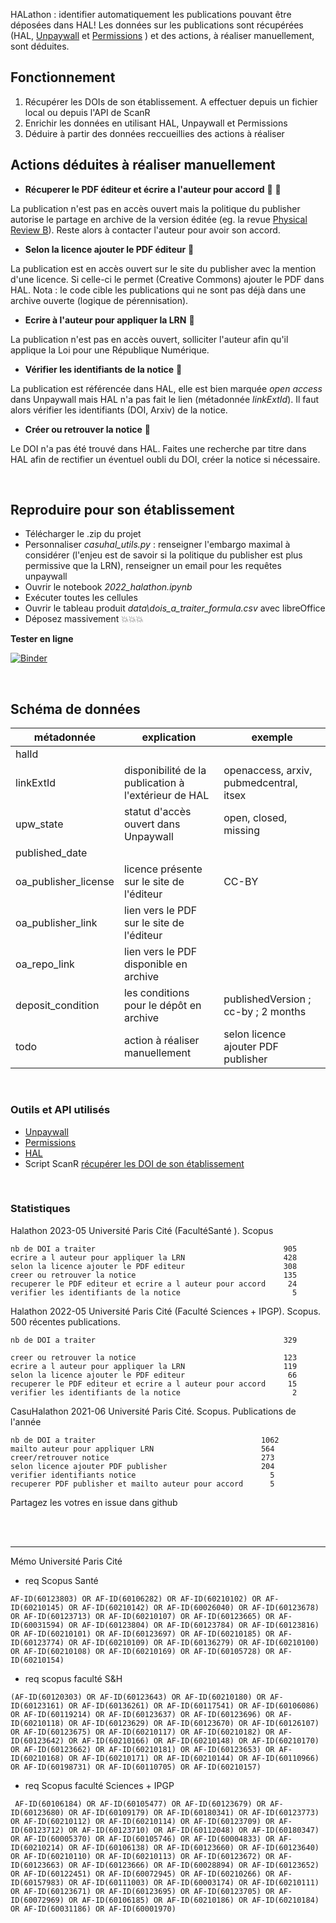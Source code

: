 HALathon : identifier automatiquement les publications pouvant être déposées dans HAL! Les données sur les publications sont récupérées (HAL, [Unpaywall](https://unpaywall.org) et [Permissions](https://shareyourpaper.org/permissions) ) et des actions, à réaliser manuellement, sont déduites.


## Fonctionnement

1. Récupérer les DOIs de son établissement. A effectuer depuis un fichier local ou depuis l'API de ScanR
2. Enrichir les données en utilisant HAL, Unpaywall et Permissions
3. Déduire à partir des données reccueillies des actions à réaliser

## Actions déduites à réaliser manuellement

* **Récuperer le PDF éditeur et écrire a l'auteur pour accord** :green_book: :pencil: 

La publication n'est pas en accès ouvert mais la politique du publisher autorise le partage en archive de la version éditée (eg. la revue [Physical Review B](https://aurehal.archives-ouvertes.fr/journal/read/id/153339)). Reste alors à contacter l'auteur pour avoir son accord.

*  **Selon la licence ajouter le PDF éditeur** :green_book:

La publication est en accès ouvert sur le site du publisher avec la mention d'une licence. Si celle-ci le permet (Creative Commons) ajouter le PDF dans HAL. Nota : le code cible les publications qui ne sont pas déjà dans une archive ouverte (logique de pérennisation).

* **Ecrire à l'auteur pour appliquer la LRN** :pencil:

La publication n'est pas en accès ouvert, solliciter l'auteur afin qu'il applique la Loi pour une République Numérique.

* **Vérifier les identifiants de la notice** :link:

La publication est référencée dans HAL, elle est bien marquée _open access_ dans Unpaywall mais HAL n'a pas fait le lien (métadonnée *linkExtId*). Il faut alors vérifier les identifiants (DOI, Arxiv) de la notice.

* **Créer ou retrouver la notice** :mag_right:

Le DOI n'a pas été trouvé dans HAL. Faites une recherche par titre dans HAL afin de rectifier un éventuel oubli du DOI, créer la notice si nécessaire.

<br />

## Reproduire pour son établissement

- Télécharger le .zip du projet
- Personnaliser _casuhal_utils.py_ : renseigner l'embargo maximal à considérer (l'enjeu est de savoir si la politique du publisher est plus permissive que la LRN), renseigner un email pour les requêtes unpaywall
- Ouvrir le notebook  _2022_halathon.ipynb_ 
- Exécuter toutes les cellules
- Ouvrir le tableau produit _data\dois_a_traiter_formula.csv_ avec libreOffice
- Déposez massivement :boom::boom::boom:

**Tester en ligne**

[![Binder](https://mybinder.org/badge_logo.svg)](https://hub.gke2.mybinder.org/user/ml4rrieu-halathon-j1jiw4ew/notebooks/2022_halathon.ipynb)


<br />

## Schéma de données

| métadonnée           |     explication                                                              |     exemple                                  |
|----------------------|------------------------------------------------------------------------------|----------------------------------------------|
| halId                |                                                                              |                                              |
| linkExtId            | disponibilité de la publication à l'extérieur de HAL                         | openaccess, arxiv, pubmedcentral, itsex      |
| upw_state            | statut d'accès ouvert dans Unpaywall                                         | open, closed, missing                        |
| published_date       |                                                                              |                                              |
| oa_publisher_license | licence présente sur le site de l'éditeur                                    | CC-BY                                        |
| oa_publisher_link    | lien vers le PDF sur le site de l'éditeur                                    |                                              |
| oa_repo_link         | lien vers le PDF disponible en archive                                       |                                              |
| deposit_condition    | les conditions pour le dépôt en archive                                      | publishedVersion ; cc-by ; 2 months   |
| todo                 | action à réaliser manuellement                                               | selon licence ajouter PDF publisher          |

<br />

### Outils et API utilisés

- [Unpaywall](https://www.unpaywall.org/)
- [Permissions](https://shareyourpaper.org/permissions)
- [HAL](https://api.archives-ouvertes.fr/docs)
- Script ScanR [récupérer les DOI de son établissement](https://github.com/MinistereSupRecherche/bso/blob/master/notebooks/OA_perimetre_specifique.ipynb)



<br />


### Statistiques


Halathon 2023-05 Université Paris Cité (FacultéSanté ). Scopus
```
nb de DOI a traiter                                          905
ecrire a l auteur pour appliquer la LRN                      428
selon la licence ajouter le PDF editeur                      308
creer ou retrouver la notice                                 135
recuperer le PDF editeur et ecrire a l auteur pour accord     24
verifier les identifiants de la notice                         5
```

Halathon 2022-05 Université Paris Cité (Faculté Sciences + IPGP). Scopus. 500 récentes publications. 
```
nb de DOI a traiter                                          329

creer ou retrouver la notice                                 123
ecrire a l auteur pour appliquer la LRN                      119
selon la licence ajouter le PDF editeur                       66
recuperer le PDF editeur et ecrire a l auteur pour accord     15
verifier les identifiants de la notice                         2
```


CasuHalathon 2021-06 Université Paris Cité. Scopus. Publications de l'année
```
nb de DOI a traiter                                     1062
mailto auteur pour appliquer LRN                        564
creer/retrouver notice                                  273
selon licence ajouter PDF publisher                     204
verifier identifiants notice                              5
recuperer PDF publisher et mailto auteur pour accord      5
```



Partagez les votres en issue dans github 

<br />
<br />

-------

Mémo Université Paris Cité

* req Scopus Santé

`
AF-ID(60123803) OR AF-ID(60106282) OR AF-ID(60210102) OR AF-ID(60210145) OR AF-ID(60210142) OR AF-ID(60026040) OR AF-ID(60123678) OR AF-ID(60123713) OR AF-ID(60210107) OR AF-ID(60123665) OR AF-ID(60031594) OR AF-ID(60123804) OR AF-ID(60123784) OR AF-ID(60123816) OR AF-ID(60210101) OR AF-ID(60123697) OR AF-ID(60210185) OR AF-ID(60123774) OR AF-ID(60210109) OR AF-ID(60136279) OR AF-ID(60210100) OR AF-ID(60210108) OR AF-ID(60210169) OR AF-ID(60105728) OR AF-ID(60210154)
`

* req scopus faculté S&H

`(AF-ID(60120303) OR AF-ID(60123643) OR AF-ID(60210180) OR AF-ID(60123161) OR AF-ID(60136261) OR AF-ID(60117541) OR AF-ID(60106086) OR AF-ID(60119214) OR AF-ID(60123637) OR AF-ID(60123696) OR AF-ID(60210118) OR AF-ID(60123629) OR AF-ID(60123670) OR AF-ID(60126107) OR AF-ID(60123675) OR AF-ID(60210117) OR AF-ID(60210182) OR AF-ID(60123642) OR AF-ID(60210166) OR AF-ID(60210148) OR AF-ID(60210170) OR AF-ID(60123662) OR AF-ID(60210181) OR AF-ID(60123653) OR AF-ID(60210168) OR AF-ID(60210171) OR AF-ID(60210144) OR AF-ID(60110966) OR AF-ID(60198731) OR AF-ID(60110705) OR AF-ID(60210157)`

* req Scopus faculté Sciences + IPGP

` AF-ID(60106184) OR AF-ID(60105477) OR AF-ID(60123679) OR AF-ID(60123680) OR AF-ID(60109179) OR AF-ID(60180341) OR AF-ID(60123773) OR AF-ID(60210112) OR AF-ID(60210114) OR AF-ID(60123709) OR AF-ID(60123712) OR AF-ID(60123710) OR AF-ID(60112048) OR AF-ID(60180347) OR AF-ID(60005370) OR AF-ID(60105746) OR AF-ID(60004833) OR AF-ID(60210214) OR AF-ID(60106138) OR AF-ID(60123660) OR AF-ID(60123640) OR AF-ID(60210110) OR AF-ID(60210113) OR AF-ID(60123672) OR AF-ID(60123663) OR AF-ID(60123666) OR AF-ID(60028894) OR AF-ID(60123652) OR AF-ID(60122451) OR AF-ID(60072945) OR AF-ID(60210266) OR AF-ID(60157983) OR AF-ID(60111003) OR AF-ID(60003174) OR AF-ID(60210111) OR AF-ID(60123671) OR AF-ID(60123695) OR AF-ID(60123705) OR AF-ID(60072969) OR AF-ID(60106185) OR AF-ID(60210186) OR AF-ID(60210184) OR AF-ID(60031186) OR AF-ID(60001970)`